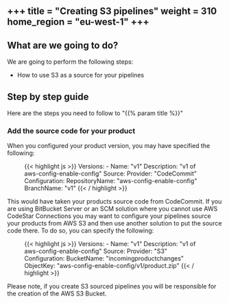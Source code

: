 +++
title = "Creating S3 pipelines"
weight = 310
home_region = "eu-west-1"
+++
---

## What are we going to do?

We are going to perform the following steps:

- How to use S3 as a source for your pipelines


## Step by step guide

Here are the steps you need to follow to "{{% param title %}}"


### Add the source code for your product
When you configured your product version, you may have specified the following: 

 <figure>
  {{< highlight js >}}
    Versions:
      - Name: "v1"
        Description: "v1 of aws-config-enable-config"
        Source:
          Provider: "CodeCommit"
          Configuration:
            RepositoryName: "aws-config-enable-config"
            BranchName: "v1"
  {{< / highlight >}}
 </figure>

This would have taken your products source code from CodeCommit.  If you are using BitBucket Server or an SCM solution
where you cannot use AWS CodeStar Connections you may want to configure your pipelines source your products from 
AWS S3 and then use another solution to put the source code there.  To do so, you can specify the following:

 <figure>
  {{< highlight js >}}
    Versions:
      - Name: "v1"
        Description: "v1 of aws-config-enable-config"
        Source:
          Provider: "S3"
          Configuration:
            BucketName: "incomingproductchanges"
            ObjectKey: "aws-config-enable-config/v1/product.zip"
  {{< / highlight >}}
 </figure>

Please note, if you create S3 sourced pipelines you will be responsible for the creation of the AWS S3 Bucket.